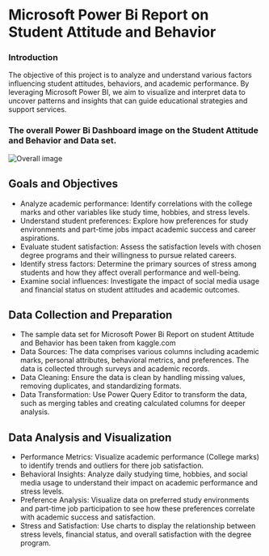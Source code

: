 # Microsoft Power Bi Report on Student Attitude and Behavior 

### Introduction

The objective of this project is to analyze and understand various factors influencing student attitudes, behaviors, and academic performance. By leveraging Microsoft Power BI, we aim to visualize and interpret data to uncover patterns and insights that can guide educational strategies and support services.


### The overall Power Bi Dashboard image on the Student Attitude and Behavior and Data set.

![Overall image](https://github.com/adhishbiju2000/Microsoft-Power-Bi-Student-Attitude-and-Behavior-Report/assets/156699315/928a42b6-d8bf-4033-9d4c-603a008d4882)




## Goals and Objectives
- Analyze academic performance: Identify correlations with the college marks and other variables like study time, hobbies, and stress levels.
- Understand student preferences: Explore how preferences for study environments and part-time jobs impact academic success and career aspirations.
- Evaluate student satisfaction: Assess the satisfaction levels with chosen degree programs and their willingness to pursue related careers.
- Identify stress factors: Determine the primary sources of stress among students and how they affect overall performance and well-being.
- Examine social influences: Investigate the impact of social media usage and financial status on student attitudes and academic outcomes.

## Data Collection and Preparation

- The sample data set for Microsoft Power Bi Report on student Attitude and Behavior has been taken from kaggle.com
- Data Sources: The data comprises various columns including academic marks, personal attributes, behavioral metrics, and preferences. The data is collected through surveys and academic records.
- Data Cleaning: Ensure the data is clean by handling missing values, removing duplicates, and standardizing formats.
- Data Transformation: Use Power Query Editor to transform the data, such as merging tables and creating calculated columns for deeper analysis.

## Data Analysis and Visualization
 
- Performance Metrics: Visualize academic performance (College marks) to identify trends and outliers for there job satisfaction.
- Behavioral Insights: Analyze daily studying time, hobbies, and social media usage to understand their impact on academic performance and stress levels.
- Preference Analysis: Visualize data on preferred study environments and part-time job participation to see how these preferences correlate with academic success and satisfaction.
- Stress and Satisfaction: Use charts to display the relationship between stress levels, financial status, and overall satisfaction with the degree program.
